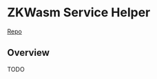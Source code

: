 # ZKWasm Service Helper

[Repo](https://github.com/qozymandias/zkp-service-helper)

## Overview 

TODO
